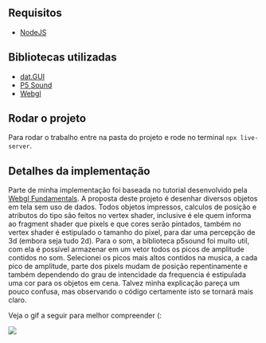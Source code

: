 ## Requisitos

- [NodeJS](https://nodejs.org/)

## Bibliotecas utilizadas

- [dat.GUI](https://github.com/dataarts/dat.gui)
- [P5 Sound](https://p5js.org/reference/#/libraries/p5.sound)
- [Webgl](https://webglfundamentals.org/)

## Rodar o projeto

Para rodar o trabalho entre na pasta do projeto e rode no terminal `npx live-server`.

## Detalhes da implementação

Parte de minha implementação foi baseada no tutorial desenvolvido pela [Webgl Fundamentals](https://webglfundamentals.org/webgl/lessons/webgl-drawing-without-data.html).
A proposta deste projeto é desenhar diversos objetos em tela sem uso de dados. Todos objetos impressos, calculos de posição e atributos do tipo são feitos no vertex shader, inclusive é ele quem informa ao fragment shader que pixels e que cores serão pintados, também no vertex shader é estipulado o tamanho do pixel, para dar uma percepção de 3d (embora seja tudo 2d). 
Para o som, a biblioteca p5sound foi muito util, com ela é possível armazenar em um vetor todos os picos de amplitude contidos no som. Selecionei os picos mais altos contidos na musica, a cada pico de amplitude, parte dos pixels mudam de posição repentinamente e também dependendo do grau de intencidade da frequencia é estipulada uma cor para os objetos em cena. Talvez minha explicação pareça um pouco confusa, mas observando o código certamente isto se tornará mais claro.

Veja o gif a seguir para melhor compreender (: 

![](webglgif.gif)
